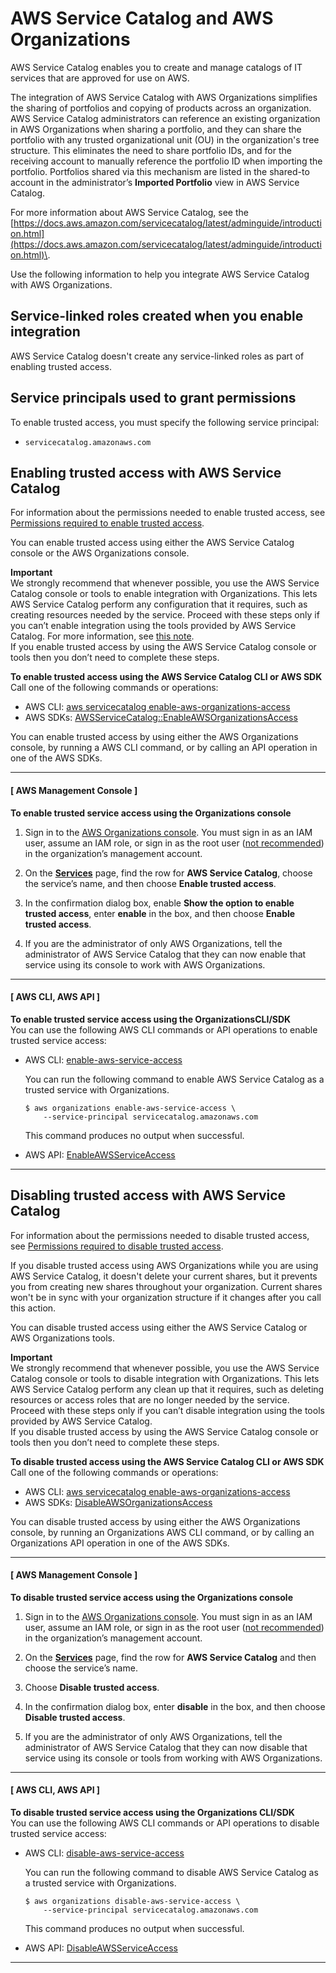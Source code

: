 # AWS Service Catalog and AWS Organizations<a name="services-that-can-integrate-servicecatalog"></a>

AWS Service Catalog enables you to create and manage catalogs of IT services that are approved for use on AWS\.

The integration of AWS Service Catalog with AWS Organizations simplifies the sharing of portfolios and copying of products across an organization\. AWS Service Catalog administrators can reference an existing organization in AWS Organizations when sharing a portfolio, and they can share the portfolio with any trusted organizational unit \(OU\) in the organization's tree structure\. This eliminates the need to share portfolio IDs, and for the receiving account to manually reference the portfolio ID when importing the portfolio\. Portfolios shared via this mechanism are listed in the shared\-to account in the administrator’s **Imported Portfolio** view in AWS Service Catalog\.

For more information about AWS Service Catalog, see the [https://docs.aws.amazon.com/servicecatalog/latest/adminguide/introduction.html](https://docs.aws.amazon.com/servicecatalog/latest/adminguide/introduction.html)\.

Use the following information to help you integrate AWS Service Catalog with AWS Organizations\.



## Service\-linked roles created when you enable integration<a name="integrate-enable-slr-servicecatalog"></a>

AWS Service Catalog doesn't create any service\-linked roles as part of enabling trusted access\.

## Service principals used to grant permissions<a name="integrate-enable-svcprin-servicecatalog"></a>

To enable trusted access, you must specify the following service principal:
+ `servicecatalog.amazonaws.com`

## Enabling trusted access with AWS Service Catalog<a name="integrate-enable-ta-servicecatalog"></a>

For information about the permissions needed to enable trusted access, see [Permissions required to enable trusted access](orgs_integrate_services.md#orgs_trusted_access_perms)\.

You can enable trusted access using either the AWS Service Catalog console or the AWS Organizations console\.

**Important**  
We strongly recommend that whenever possible, you use the AWS Service Catalog console or tools to enable integration with Organizations\. This lets AWS Service Catalog perform any configuration that it requires, such as creating resources needed by the service\. Proceed with these steps only if you can’t enable integration using the tools provided by AWS Service Catalog\. For more information, see [this note](orgs_integrate_services.md#important-note-about-integration)\.   
If you enable trusted access by using the AWS Service Catalog console or tools then you don’t need to complete these steps\.

**To enable trusted access using the AWS Service Catalog CLI or AWS SDK**  
Call one of the following commands or operations:
+ AWS CLI: [aws servicecatalog enable\-aws\-organizations\-access](https://docs.aws.amazon.com/cli/latest/reference/servicecatalog/enable-aws-organizations-access.html)
+ AWS SDKs: [AWSServiceCatalog::EnableAWSOrganizationsAccess](https://docs.aws.amazon.com/servicecatalog/latest/dg/API_EnableAWSOrganizationsAccess.html)

You can enable trusted access by using either the AWS Organizations console, by running a AWS CLI command, or by calling an API operation in one of the AWS SDKs\.

------
#### [ AWS Management Console ]

**To enable trusted service access using the Organizations console**

1. Sign in to the [AWS Organizations console](https://console.aws.amazon.com/organizations/v2)\. You must sign in as an IAM user, assume an IAM role, or sign in as the root user \([not recommended](https://docs.aws.amazon.com/IAM/latest/UserGuide/best-practices.html#lock-away-credentials)\) in the organization’s management account\.

1. On the **[Services](https://console.aws.amazon.com/organizations/v2/home/services)** page, find the row for **AWS Service Catalog**, choose the service’s name, and then choose **Enable trusted access**\.

1. In the confirmation dialog box, enable **Show the option to enable trusted access**, enter **enable** in the box, and then choose **Enable trusted access**\.

1. If you are the administrator of only AWS Organizations, tell the administrator of AWS Service Catalog that they can now enable that service using its console to work with AWS Organizations\.

------
#### [ AWS CLI, AWS API ]

**To enable trusted service access using the OrganizationsCLI/SDK**  
You can use the following AWS CLI commands or API operations to enable trusted service access:
+ AWS CLI: [enable\-aws\-service\-access](https://docs.aws.amazon.com/cli/latest/reference/organizations/enable-aws-service-access.html)

  You can run the following command to enable AWS Service Catalog as a trusted service with Organizations\.

  ```
  $ aws organizations enable-aws-service-access \ 
      --service-principal servicecatalog.amazonaws.com
  ```

  This command produces no output when successful\.
+ AWS API: [EnableAWSServiceAccess](https://docs.aws.amazon.com/organizations/latest/APIReference/API_EnableAWSServiceAccess.html)

------

## Disabling trusted access with AWS Service Catalog<a name="integrate-disable-ta-servicecatalog"></a>

For information about the permissions needed to disable trusted access, see [Permissions required to disable trusted access](orgs_integrate_services.md#orgs_trusted_access_disable_perms)\.

If you disable trusted access using AWS Organizations while you are using AWS Service Catalog, it doesn't delete your current shares, but it prevents you from creating new shares throughout your organization\. Current shares won't be in sync with your organization structure if it changes after you call this action\.

You can disable trusted access using either the AWS Service Catalog or AWS Organizations tools\.

**Important**  
We strongly recommend that whenever possible, you use the AWS Service Catalog console or tools to disable integration with Organizations\. This lets AWS Service Catalog perform any clean up that it requires, such as deleting resources or access roles that are no longer needed by the service\. Proceed with these steps only if you can’t disable integration using the tools provided by AWS Service Catalog\.  
If you disable trusted access by using the AWS Service Catalog console or tools then you don’t need to complete these steps\.

**To disable trusted access using the AWS Service Catalog CLI or AWS SDK**  
Call one of the following commands or operations:
+ AWS CLI: [aws servicecatalog enable\-aws\-organizations\-access](https://docs.aws.amazon.com/cli/latest/reference/servicecatalog/enable-aws-organizations-access.html)
+ AWS SDKs: [DisableAWSOrganizationsAccess](https://docs.aws.amazon.com/servicecatalog/latest/dg/API_DisableAWSOrganizationsAccess.html)

You can disable trusted access by using either the AWS Organizations console, by running an Organizations AWS CLI command, or by calling an Organizations API operation in one of the AWS SDKs\.

------
#### [ AWS Management Console ]

**To disable trusted service access using the Organizations console**

1. Sign in to the [AWS Organizations console](https://console.aws.amazon.com/organizations/v2)\. You must sign in as an IAM user, assume an IAM role, or sign in as the root user \([not recommended](https://docs.aws.amazon.com/IAM/latest/UserGuide/best-practices.html#lock-away-credentials)\) in the organization’s management account\.

1. On the **[Services](https://console.aws.amazon.com/organizations/v2/home/services)** page, find the row for **AWS Service Catalog** and then choose the service’s name\.

1. Choose **Disable trusted access**\.

1. In the confirmation dialog box, enter **disable** in the box, and then choose **Disable trusted access**\.

1. If you are the administrator of only AWS Organizations, tell the administrator of AWS Service Catalog that they can now disable that service using its console or tools from working with AWS Organizations\.

------
#### [ AWS CLI, AWS API ]

**To disable trusted service access using the Organizations CLI/SDK**  
You can use the following AWS CLI commands or API operations to disable trusted service access:
+ AWS CLI: [disable\-aws\-service\-access](https://docs.aws.amazon.com/cli/latest/reference/organizations/disable-aws-service-access.html)

  You can run the following command to disable AWS Service Catalog as a trusted service with Organizations\.

  ```
  $ aws organizations disable-aws-service-access \
      --service-principal servicecatalog.amazonaws.com
  ```

  This command produces no output when successful\.
+ AWS API: [DisableAWSServiceAccess](https://docs.aws.amazon.com/organizations/latest/APIReference/API_DisableAWSServiceAccess.html)

------